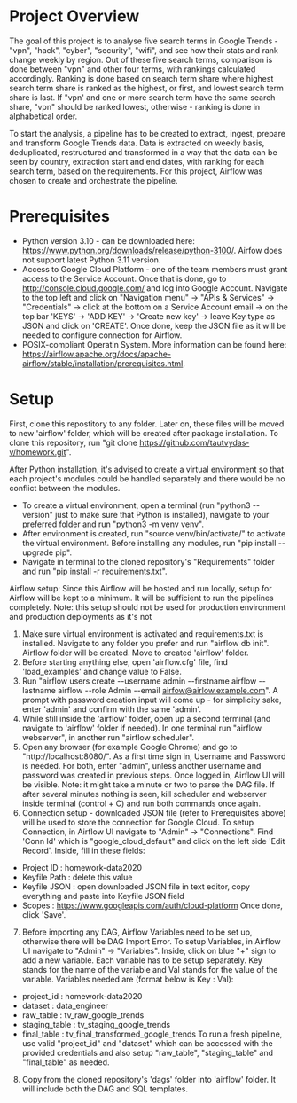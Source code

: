 # Project Overview
The goal of this project is to analyse five search terms in Google Trends - "vpn", "hack", "cyber", "security", "wifi", and see how their stats and rank change weekly by region. Out of these five search terms, comparison is done between "vpn" and other four terms, with rankings calculated accordingly. Ranking is done based on search term share where highest search term share is ranked as the highest, or first, and lowest search term share is last. If "vpn' and one or more search term have the same search share, "vpn" should be ranked lowest, otherwise - ranking is done in alphabetical order.

To start the analysis, a pipeline has to be created to extract, ingest, prepare and transform Google Trends data. Data is extracted on weekly basis, deduplicated, restructured and transformed in a way that the data can be seen by country, extraction start and end dates, with ranking for each search term, based on the requirements. For this project, Airflow was chosen to create and orchestrate the pipeline.

# Prerequisites
- Python version 3.10 - can be downloaded here: https://www.python.org/downloads/release/python-3100/. Airfow does not support latest Python 3.11 version.
- Access to Google Cloud Platform - one of the team members must grant access to the Service Account. Once that is done, go to http://console.cloud.google.com/ and log into Google Account. Navigate to the top left and click on "Navigation menu" -> "APIs & Services" -> "Credentials" -> click at the bottom on a Service Account email -> on the top bar 'KEYS' -> 'ADD KEY' -> 'Create new key' -> leave Key type as JSON and click on 'CREATE'. Once done, keep the JSON file as it will be needed to configure connection for Airflow.
- POSIX-compliant Operatin System. More information can be found here: https://airflow.apache.org/docs/apache-airflow/stable/installation/prerequisites.html.

# Setup
First, clone this repostitory to any folder. Later on, these files will be moved to new 'airflow' folder, which will be created after package installation. To clone this repository, run "git clone https://github.com/tautvydas-v/homework.git".

After Python installation, it's advised to create a virtual environment so that each project's modules could be handled separately and there would be no conflict between the modules. 
- To create a virtual environment, open a terminal (run "python3 --version" just to make sure that Python is installed), navigate to your preferred folder and run "python3 -m venv venv". 
- After environment is created, run "source venv/bin/activate/" to activate the virtual environment. Before installing any modules, run "pip install --upgrade pip".
- Navigate in terminal to the cloned repository's "Requirements" folder and run "pip install -r requirements.txt".

Airflow setup:
Since this Airflow will be hosted and run locally, setup for Airflow will be kept to a minimum. It will be sufficient to run the pipelines completely. Note: this setup should not be used for production environment and production deployments as it's not 

1. Make sure virtual environment is activated and requirements.txt is installed. Navigate to any folder you prefer and run "airflow db init". Airflow folder will be created. Move to created 'airflow' folder.
2. Before starting anything else, open 'airflow.cfg' file, find 'load_examples' and change value to False.
3. Run "airflow users create --username admin --firstname airflow --lastname airflow --role Admin --email airfow@airlow.example.com". A prompt with password creation input will come up - for simplicity sake, enter 'admin' and confirm with the same 'admin'. 
4. While still inside the 'airflow' folder, open up a second terminal (and navigate to 'airflow' folder if needed). In one terminal run "airflow webserver", in another run "airflow scheduler". 
5. Open any browser (for example Google Chrome) and go to "http://localhost:8080/". As a first time sign in, Username and Password is needed. For both, enter "admin", unless another username and password was created in previous steps. Once logged in, Airflow UI will be visible. 
Note: it might take a minute or two to parse the DAG file. If after several minutes nothing is seen, kill scheduler and webserver inside terminal (control + C) and run both commands once again.
6. Connection setup - downloaded JSON file (refer to Prerequisites above) will be used to store the connection for Google Cloud. To setup Connection, in Airflow UI navigate to "Admin" -> "Connections". Find 'Conn Id' which is "google_cloud_default" and click on the left side 'Edit Record'. Inside, fill in these fields:
  - Project ID : homework-data2020
  - Keyfile Path : delete this value
  - Keyfile JSON : open downloaded JSON file in text editor, copy everything and paste into Keyfile JSON field
  - Scopes : https://www.googleapis.com/auth/cloud-platform
Once done, click 'Save'.
7. Before importing any DAG, Airflow Variables need to be set up, otherwise there will be DAG Import Error. To setup Variables, in Airflow UI navigate to "Admin" -> "Variables". Inside, click on blue "+" sign to add a new variable. Each variable has to be setup separately. Key stands for the name of the variable and Val stands for the value of the variable. Variables needed are (format below is Key : Val):
  - project_id : homework-data2020
  - dataset : data_engineer
  - raw_table : tv_raw_google_trends
  - staging_table : tv_staging_google_trends
  - final_table : tv_final_transformed_google_trends
  To run a fresh pipeline, use valid "project_id" and "dataset" which can be accessed with the provided credentials and also setup "raw_table", "staging_table" and "final_table" as needed.
8. Copy from the cloned repository's 'dags' folder into 'airflow' folder. It will include both the DAG and SQL templates. 









